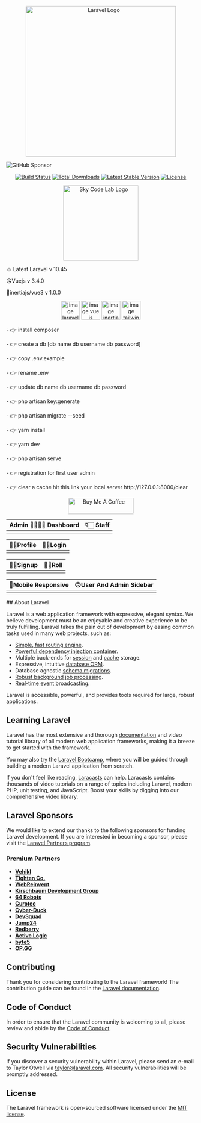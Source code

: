 <p align="center"><a href="https://laravel.com" target="_blank"><img src="https://raw.githubusercontent.com/laravel/art/master/logo-lockup/5%20SVG/2%20CMYK/1%20Full%20Color/laravel-logolockup-cmyk-red.svg" width="400" alt="Laravel Logo"></a></p>

![GitHub Sponsor](https://img.shields.io/github/sponsors/abdulvakeel?label=Sponsor&logo=GitHub)


<p align="center">
<a href="https://github.com/laravel/framework/actions"><img src="https://github.com/laravel/framework/workflows/tests/badge.svg"   alt="Build Status"></a>
<a href="https://packagist.org/packages/laravel/framework"><img src="https://img.shields.io/packagist/dt/laravel/framework"   alt="Total Downloads"></a>
<a href="https://packagist.org/packages/laravel/framework"><img src="https://img.shields.io/packagist/v/laravel/framework"  alt="Latest Stable Version"></a>
<a href="https://packagist.org/packages/laravel/framework"><img src="https://img.shields.io/packagist/l/laravel/framework"   alt="License"></a>
</p>

<p align="center"><a href="https://skycodelab.io" target="_blank"><img src="https://skycodelab.io//uploads/site/logo.png" width="200" alt="Sky Code Lab Logo"></a></p>

<p>☺️ Latest Laravel v 10.45</p>
<p>😘Vuejs v 3.4.0 </p>
<p>🤡inertiajs/vue3 v 1.0.0</p>

<p align="center">
<img src="https://laravel.com/img/logotype.min.svg" width="50" alt="image laravel">
<img src="https://avatars.githubusercontent.com/u/6128107?s=200&v=4" width="50" alt="image vue js ">
<img src="https://avatars.githubusercontent.com/u/47703742?s=200&v=4" width="50" alt="image inertia">
<img src="https://avatars.githubusercontent.com/u/67109815?s=48&v=4" width="50" alt="image tailwind css">

</p>


<p>- 👉 install composer</p>
<p> - 👉 create a db [db name db username db password] </p>
<p> - 👉 copy .env.example </p>
<p> - 👉 rename .env </p>
<p>- 👉 update db name db username db password </p>
<p>- 👉 php artisan key:generate </p>
<p>- 👉 php artisan migrate --seed</p>
<p>- 👉 yarn install</p>
<p>- 👉 yarn dev</p>
<p>- 👉 php artisan serve</p>
<p>- 👉 registration for first user admin</p>
<p>- 👉 clear a cache hit this link your local server http://127.0.0.1:8000/clear</p>

<p align="center">
<a href="https://www.buymeacoffee.com/abdulvakeel" target="_blank"><img src="https://www.buymeacoffee.com/assets/img/custom_images/orange_img.png" alt="Buy Me A Coffee" style="height: 41px !important;width: 174px !important;box-shadow: 0px 3px 2px 0px rgba(190, 190, 190, 0.5) !important;-webkit-box-shadow: 0px 3px 2px 0px rgba(190, 190, 190, 0.5) !important;" ></a> </p>

<table>
<thead>
<tr>
<th align="center">Admin 🫸🏻🫷🏻 Dashboard</th>
<th align="center">👇🏻 Staff</th>
</tr>
</thead>
<tbody>
<tr>
<td align="center"><img src="https://skycodelab.io//git/admindashbord.png" alt=""style="max-width: 100%;"></td>
<td align="center"><img src="https://skycodelab.io//git/staff.png" alt="" style="max-width: 100%;"></a></td>
</tr>
</tbody>
</table>

<table>
<thead>
<tr>
<th align="center">🤶🏼Profile</th>
<th align="center">🤹🏼Login</th>
</tr>
</thead>
<tbody>
<tr>
<td align="center"><img src="https://skycodelab.io//git/profile.png" alt=""style="max-width: 100%;"></td>
<td align="center"><img src="https://skycodelab.io//git/login.png" alt="" style="max-width: 100%;"></a></td>
</tr>
</tbody>
</table>


<table>
<thead>
<tr>
<th align="center">🫶🏽Signup</th>
<th align="center">🙌🏽Roll</th>
</tr>
</thead>
<tbody>
<tr>
<td align="center"><img src="https://skycodelab.io//git/signup.png" alt=""style="max-width: 100%;"></td>
<td align="center"><img src="https://skycodelab.io//git/roll.png" alt="" style="max-width: 100%;"></a></td>
</tr>
</tbody>
</table>


<table>
<thead>
<tr>
<th align="center">🙂Mobile Responsive</th>
<th align="center">🙃User And Admin Sidebar</th>
</tr>
</thead>
<tbody>
<tr>
<td align="center"><img src="https://skycodelab.io//git/mobile.png" alt=""style="max-width: 100%;"></td>
<td align="center"><img src="https://skycodelab.io//git/sidebar.png" alt="" style="max-width: 100%;"></a></td>
</tr>
</tbody>
</table>
## About Laravel

Laravel is a web application framework with expressive, elegant syntax. We believe development must be an enjoyable and creative experience to be truly fulfilling. Laravel takes the pain out of development by easing common tasks used in many web projects, such as:

- [Simple, fast routing engine](https://laravel.com/docs/routing).
- [Powerful dependency injection container](https://laravel.com/docs/container).
- Multiple back-ends for [session](https://laravel.com/docs/session) and [cache](https://laravel.com/docs/cache) storage.
- Expressive, intuitive [database ORM](https://laravel.com/docs/eloquent).
- Database agnostic [schema migrations](https://laravel.com/docs/migrations).
- [Robust background job processing](https://laravel.com/docs/queues).
- [Real-time event broadcasting](https://laravel.com/docs/broadcasting).

Laravel is accessible, powerful, and provides tools required for large, robust applications.

## Learning Laravel

Laravel has the most extensive and thorough [documentation](https://laravel.com/docs) and video tutorial library of all modern web application frameworks, making it a breeze to get started with the framework.

You may also try the [Laravel Bootcamp](https://bootcamp.laravel.com), where you will be guided through building a modern Laravel application from scratch.

If you don't feel like reading, [Laracasts](https://laracasts.com) can help. Laracasts contains thousands of video tutorials on a range of topics including Laravel, modern PHP, unit testing, and JavaScript. Boost your skills by digging into our comprehensive video library.

## Laravel Sponsors

We would like to extend our thanks to the following sponsors for funding Laravel development. If you are interested in becoming a sponsor, please visit the [Laravel Partners program](https://partners.laravel.com).

### Premium Partners

- **[Vehikl](https://vehikl.com/)**
- **[Tighten Co.](https://tighten.co)**
- **[WebReinvent](https://webreinvent.com/)**
- **[Kirschbaum Development Group](https://kirschbaumdevelopment.com)**
- **[64 Robots](https://64robots.com)**
- **[Curotec](https://www.curotec.com/services/technologies/laravel/)**
- **[Cyber-Duck](https://cyber-duck.co.uk)**
- **[DevSquad](https://devsquad.com/hire-laravel-developers)**
- **[Jump24](https://jump24.co.uk)**
- **[Redberry](https://redberry.international/laravel/)**
- **[Active Logic](https://activelogic.com)**
- **[byte5](https://byte5.de)**
- **[OP.GG](https://op.gg)**

## Contributing

Thank you for considering contributing to the Laravel framework! The contribution guide can be found in the [Laravel documentation](https://laravel.com/docs/contributions).

## Code of Conduct

In order to ensure that the Laravel community is welcoming to all, please review and abide by the [Code of Conduct](https://laravel.com/docs/contributions#code-of-conduct).

## Security Vulnerabilities

If you discover a security vulnerability within Laravel, please send an e-mail to Taylor Otwell via [taylor@laravel.com](mailto:taylor@laravel.com). All security vulnerabilities will be promptly addressed.

## License

The Laravel framework is open-sourced software licensed under the [MIT license](https://opensource.org/licenses/MIT).
